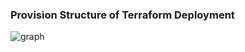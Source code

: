 ### Provision Structure of Terraform Deployment

![graph](https://github.com/neeravbhaskarla/terraform-pract/assets/57148990/fdf54586-d422-4ee2-8d43-db1d5b66f584)
